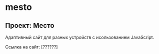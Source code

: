 # mesto
## Проект: Место

Адаптивный сайт для разных устройств с исользованием JavaScript.

Ссылка на сайт: [??????]